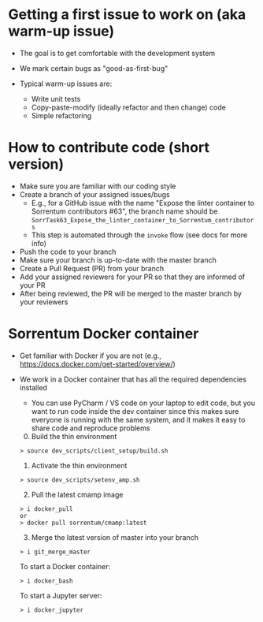 # Getting a first issue to work on (aka warm-up issue)

- The goal is to get comfortable with the development system

- We mark certain bugs as "good-as-first-bug"

- Typical warm-up issues are:
  - Write unit tests
  - Copy-paste-modify (ideally refactor and then change) code
  - Simple refactoring

# How to contribute code (short version)

- Make sure you are familiar with our coding style
- Create a branch of your assigned issues/bugs
  - E.g., for a GitHub issue with the name "Expose the linter container to
    Sorrentum contributors #63", the branch name should be
    `SorrTask63_Expose_the_linter_container_to_Sorrentum_contributors`
  - This step is automated through the `invoke` flow (see docs for more info)
- Push the code to your branch
- Make sure your branch is up-to-date with the master branch
- Create a Pull Request (PR) from your branch
- Add your assigned reviewers for your PR so that they are informed of your PR
- After being reviewed, the PR will be merged to the master branch by your
  reviewers

# Sorrentum Docker container

- Get familiar with Docker if you are not (e.g.,
  https://docs.docker.com/get-started/overview/)

- We work in a Docker container that has all the required dependencies installed

  - You can use PyCharm / VS code on your laptop to edit code, but you want to
    run code inside the dev container since this makes sure everyone is running
    with the same system, and it makes it easy to share code and reproduce
    problems

  0. Build the thin environment

  ```
  > source dev_scripts/client_setup/build.sh
  ```

  1. Activate the thin environment

  ```
  > source dev_scripts/setenv_amp.sh
  ```

  2. Pull the latest cmamp image

  ```
  > i docker_pull
  or
  > docker pull sorrentum/cmamp:latest
  ```

  3. Merge the latest version of master into your branch

  ```
  > i git_merge_master
  ```

  To start a Docker container:

  ```
  > i docker_bash
  ```

  To start a Jupyter server:

  ```
  > i docker_jupyter
  ```
